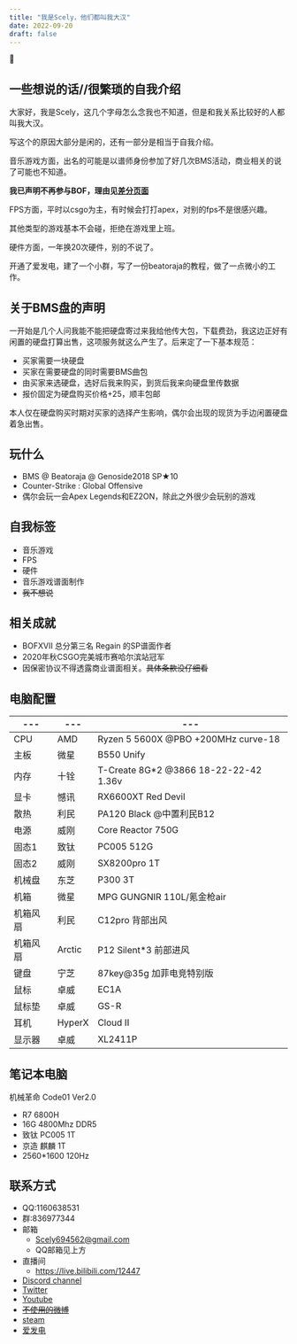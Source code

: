 ```yaml
---
title: "我是Scely，他们都叫我大汉"
date: 2022-09-20
draft: false
---
```


:thinking:

<!--more-->

## 一些想说的话//很繁琐的自我介绍

  大家好，我是Scely，这几个字母怎么念我也不知道，但是和我关系比较好的人都叫我大汉。

  写这个的原因大部分是闲的，还有一部分是相当于自我介绍。
  
  音乐游戏方面，出名的可能是以谱师身份参加了好几次BMS活动，商业相关的说了可能也不知道。

  **我已声明不再参与BOF，理由见[差分页面](https://scelym.github.io/post/sabuns/)**

  FPS方面，平时以csgo为主，有时候会打打apex，对别的fps不是很感兴趣。

  其他类型的游戏基本不会碰，拒绝在游戏里上班。

  硬件方面，一年换20次硬件，别的不说了。

  开通了爱发电，建了一个小群，写了一份beatoraja的教程，做了一点微小的工作。

## 关于BMS盘的声明

一开始是几个人问我能不能把硬盘寄过来我给他传大包，下载费劲，我这边正好有闲置的硬盘打算出售，这项服务就这么产生了。后来定了一下基本规范：

- 买家需要一块硬盘
- 买家在需要硬盘的同时需要BMS曲包
- 由买家来选硬盘，选好后我来购买，到货后我来向硬盘里传数据
- 报价固定为硬盘购买价格+25，顺丰包邮

本人仅在硬盘购买时期对买家的选择产生影响，偶尔会出现的现货为手边闲置硬盘着急出售。

## 玩什么
- BMS @ Beatoraja @ Genoside2018 SP★10
- Counter-Strike : Global Offensive
- 偶尔会玩一会Apex Legends和EZ2ON，除此之外很少会玩别的游戏

## 自我标签
- 音乐游戏
- FPS
- 硬件
- 音乐游戏谱面制作
- ~~我不想说~~

## 相关成就
- BOFXVII 总分第三名 Regain 的SP谱面作者
- 2020年秋CSGO完美城市赛哈尔滨站冠军
- 因保密协议不得透露商业谱面相关。~~具体条款没仔细看~~

## 电脑配置

---|---|---
---|---|---
CPU | AMD | Ryzen 5 5600X @PBO +200MHz curve-18
主板 | 微星 | B550 Unify
内存 | 十铨 | T-Create 8G*2 @3866 18-22-22-42 1.36v
显卡 | 憾讯 | RX6600XT Red Devil
散热 | 利民 | PA120 Black @中置利民B12
电源 | 威刚 | Core Reactor 750G
固态1 | 致钛 | PC005 512G
固态2 | 威刚 | SX8200pro 1T
机械盘 | 东芝 | P300 3T
机箱 | 微星 | MPG GUNGNIR 110L/氪金枪air
机箱风扇 | 利民 | C12pro 背部出风
机箱风扇 | Arctic | P12 Silent*3 前部进风
键盘 | 宁芝 | 87key@35g 加菲电竞特别版
鼠标 | 卓威 | EC1A
鼠标垫 | 卓威 | GS-R
耳机 | HyperX | Cloud II
显示器 | 卓威 | XL2411P



## 笔记本电脑

机械革命 Code01 Ver2.0
- R7 6800H
- 16G 4800Mhz DDR5
- 致钛 PC005 1T
- 京造 麒麟 1T
- 2560*1600 120Hz


## 联系方式

- QQ:1160638531
- 群:836977344
- 邮箱
  - Scely694562@gmail.com
  - QQ邮箱见上方
- 直播间
  - https://live.bilibili.com/12447
- [Discord channel](discord.gg/9mp6h6W)
- [Twitter](https://twitter.com/Scelytheboomer)
- [Youtube](https://www.youtube.com/channel/UCEuWgIRKyeApO6dxfca5xOg)
- ~~[不使用的微博](https://weibo.com/2485089434/profile)~~
- [steam](https://steamcommunity.com/id/ScelyM/)
- [爱发电](https://afdian.net/@Scely)

